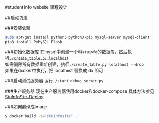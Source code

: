 #student info website
课程设计

##启动方法

###安装依赖

```bash
sudo apt-get install python3 python3-pip mysql-server mysql-client
pip3 install PyMySQL Flask
```

###~~初始化数据库~~
~~在mysql中创建一个叫`stuinfo`的数据库，然后执行`./create_table.py localhost`~~  
如需删除所有数据重新创建，执行`./create_table.py localhost --drop`  
如果在docker中执行，把 localhost 替换成 db 即可

###启动测试服务器
运行`./start_debug_server.py`

###生产服务器
现在生产服务器使用docker和docker-compose
具体方法参见[StuInfoSite-Deploy](https://github.com/starsharp06sharp/StuInfoSite-Deploy)

###如何编译成image
```bash
$ docker build -t="stuinfosite" .
```